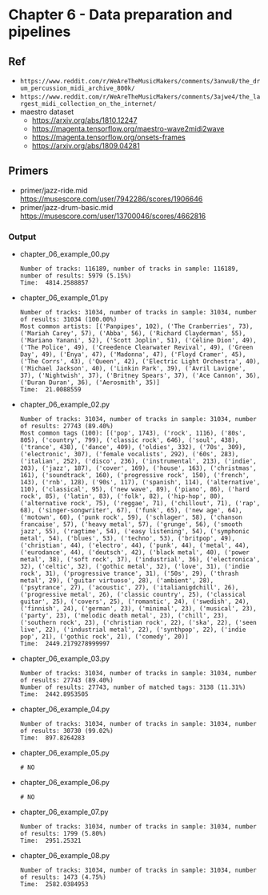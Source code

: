 # Chapter 6 - Data preparation and pipelines

## Ref

- `https://www.reddit.com/r/WeAreTheMusicMakers/comments/3anwu8/the_drum_percussion_midi_archive_800k/`
- `https://www.reddit.com/r/WeAreTheMusicMakers/comments/3ajwe4/the_largest_midi_collection_on_the_internet/`
- maestro dataset
    - https://arxiv.org/abs/1810.12247
    - https://magenta.tensorflow.org/maestro-wave2midi2wave
    - https://magenta.tensorflow.org/onsets-frames
    - https://arxiv.org/abs/1809.04281
       

## Primers

- primer/jazz-ride.mid https://musescore.com/user/7942286/scores/1906646
- primer/jazz-drum-basic.mid https://musescore.com/user/13700046/scores/4662816

### Output

- chapter_06_example_00.py
    ```
    Number of tracks: 116189, number of tracks in sample: 116189, number of results: 5979 (5.15%)
    Time:  4814.2588857
    ```
- chapter_06_example_01.py
    ```
    Number of tracks: 31034, number of tracks in sample: 31034, number of results: 31034 (100.00%)
    Most common artists: [('Panpipes', 102), ('The Cranberries', 73), ('Mariah Carey', 57), ('Abba', 56), ('Richard Clayderman', 55), ('Mariano Yanani', 52), ('Scott Joplin', 51), ('Céline Dion', 49), ('The Police', 49), ('Creedence Clearwater Revival', 49), ('Green Day', 49), ('Enya', 47), ('Madonna', 47), ('Floyd Cramer', 45), ('The Corrs', 43), ('Queen', 42), ('Electric Light Orchestra', 40), ('Michael Jackson', 40), ('Linkin Park', 39), ('Avril Lavigne', 37), ('Nightwish', 37), ('Britney Spears', 37), ('Ace Cannon', 36), ('Duran Duran', 36), ('Aerosmith', 35)]
    Time:  21.0088559
    ```
- chapter_06_example_02.py
    ```
    Number of tracks: 31034, number of tracks in sample: 31034, number of results: 27743 (89.40%)
    Most common tags (100): [('pop', 1743), ('rock', 1116), ('80s', 805), ('country', 799), ('classic rock', 646), ('soul', 438), ('trance', 438), ('dance', 409), ('oldies', 332), ('70s', 309), ('electronic', 307), ('female vocalists', 292), ('60s', 283), ('italian', 252), ('disco', 236), ('instrumental', 213), ('indie', 203), ('jazz', 187), ('cover', 169), ('house', 163), ('christmas', 161), ('soundtrack', 160), ('progressive rock', 150), ('french', 143), ('rnb', 128), ('90s', 117), ('spanish', 114), ('alternative', 110), ('classical', 95), ('new wave', 89), ('piano', 86), ('hard rock', 85), ('latin', 83), ('folk', 82), ('hip-hop', 80), ('alternative rock', 75), ('reggae', 71), ('chillout', 71), ('rap', 68), ('singer-songwriter', 67), ('funk', 65), ('new age', 64), ('motown', 60), ('punk rock', 59), ('schlager', 58), ('chanson francaise', 57), ('heavy metal', 57), ('grunge', 56), ('smooth jazz', 55), ('ragtime', 54), ('easy listening', 54), ('symphonic metal', 54), ('blues', 53), ('techno', 53), ('britpop', 49), ('christian', 44), ('electro', 44), ('punk', 44), ('metal', 44), ('eurodance', 44), ('deutsch', 42), ('black metal', 40), ('power metal', 38), ('soft rock', 37), ('industrial', 36), ('electronica', 32), ('celtic', 32), ('gothic metal', 32), ('love', 31), ('indie rock', 31), ('progressive trance', 31), ('50s', 29), ('thrash metal', 29), ('guitar virtuoso', 28), ('ambient', 28), ('psytrance', 27), ('acoustic', 27), ('italianigdchill', 26), ('progressive metal', 26), ('classic country', 25), ('classical guitar', 25), ('covers', 25), ('romantic', 24), ('swedish', 24), ('finnish', 24), ('german', 23), ('minimal', 23), ('musical', 23), ('party', 23), ('melodic death metal', 23), ('chill', 23), ('southern rock', 23), ('christian rock', 22), ('ska', 22), ('seen live', 22), ('industrial metal', 22), ('synthpop', 22), ('indie pop', 21), ('gothic rock', 21), ('comedy', 20)]
    Time:  2449.2179278999997
    ```
- chapter_06_example_03.py
    ```
    Number of tracks: 31034, number of tracks in sample: 31034, number of results: 27743 (89.40%)
    Number of results: 27743, number of matched tags: 3138 (11.31%)
    Time:  2442.8953505
    ```
- chapter_06_example_04.py
    ```
    Number of tracks: 31034, number of tracks in sample: 31034, number of results: 30730 (99.02%)
    Time:  897.8264283
    ```
- chapter_06_example_05.py
    ```
    # NO
    ```
- chapter_06_example_06.py
    ```
    # NO
    ```
- chapter_06_example_07.py
    ```
    Number of tracks: 31034, number of tracks in sample: 31034, number of results: 1799 (5.80%)
    Time:  2951.25321
    ```
- chapter_06_example_08.py
    ```
    Number of tracks: 31034, number of tracks in sample: 31034, number of results: 1473 (4.75%)
    Time:  2582.0384953
    ```
